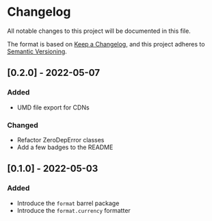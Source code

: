 # Changelog

All notable changes to this project will be documented in this file.

The format is based on [Keep a Changelog](https://keepachangelog.com/en/1.0.0/), and this project adheres to [Semantic Versioning](https://semver.org/spec/v2.0.0.html).

## [0.2.0] - 2022-05-07

### Added

- UMD file export for CDNs

### Changed

- Refactor ZeroDepError classes
- Add a few badges to the README

## [0.1.0] - 2022-05-03

### Added

- Introduce the `format` barrel package
- Introduce the `format.currency` formatter
